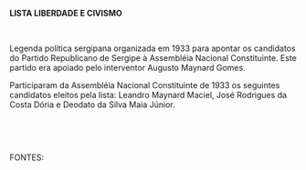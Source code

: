 **LISTA LIBERDADE E CIVISMO**

 

Legenda política sergipana organizada em 1933 para apontar os candidatos
do Partido Republicano de Sergipe à Assembléia Nacional Constituinte.
Este partido era apoiado pelo interventor Augusto Maynard Gomes.

Participaram da Assembléia Nacional Constituinte de 1933 os seguintes
candidatos eleitos pela lista: Leandro Maynard Maciel, José Rodrigues da
Costa Dória e Deodato da Silva Maia Júnior.

 

 

FONTES:

 

